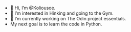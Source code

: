 - 👋 Hi, I’m @Koliousoe.
- 👀 I’m interested in Hinking and going to the Gym.
- 🌱 I’m currently working on The Odin project essentials.
- My next goal is to learn the code in Python.
